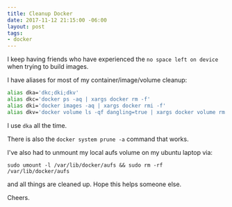 ```yaml
---
title: Cleanup Docker
date: 2017-11-12 21:15:00 -06:00
layout: post
tags:
- docker
---
```


I keep having friends who have experienced the `no space left on device` when trying to build images.

I have aliases for most of my container/image/volume cleanup:

```bash
alias dka='dkc;dki;dkv'
alias dkc='docker ps -aq | xargs docker rm -f'
alias dki='docker images -aq | xargs docker rmi -f'
alias dkv='docker volume ls -qf dangling=true | xargs docker volume rm'
```

I use `dka` all the time.

There is also the `docker system prune -a` command that works.

I've also had to unmount my local aufs volume on my ubuntu laptop via:

`sudo umount -l /var/lib/docker/aufs && sudo rm -rf /var/lib/docker/aufs`

and all things are cleaned up.  Hope this helps someone else.

Cheers.

